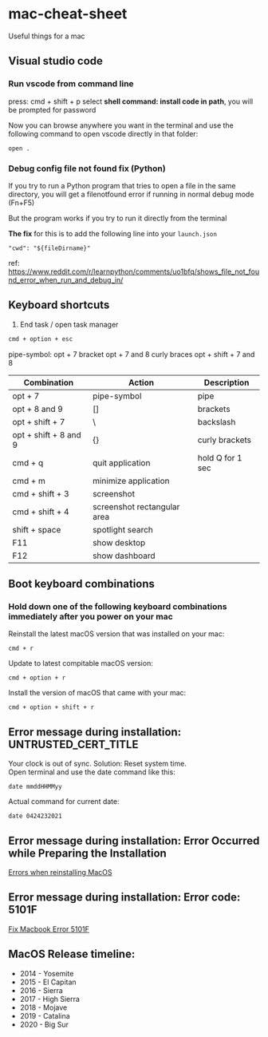 # mac-cheat-sheet

Useful things for a mac

## Visual studio code

### Run vscode from command line
press: cmd + shift + p
select **shell command: install code in path**, you will be prompted for password

Now you can browse anywhere you want in the terminal and use the following command to open vscode directly in that folder:

```open .```


### Debug config file not found fix (Python)

If you try to run a Python program that tries to open a file in the same directory, you will get a filenotfound error if running in normal debug mode (Fn+F5)

But the program works if you try to run it directly from the terminal

**The fix** for this is to add the following line into your `launch.json`

```"cwd": "${fileDirname}"```

ref: https://www.reddit.com/r/learnpython/comments/uo1bfq/shows_file_not_found_error_when_run_and_debug_in/





## Keyboard shortcuts
1) End task / open task manager
```sh
cmd + option + esc
```
pipe-symbol: opt + 7
bracket opt + 7 and 8
curly braces opt + shift + 7 and 8

| Combination | Action | Description|
|---|---|---|
opt + 7|pipe-symbol|pipe
opt + 8 and 9|[]| brackets
opt + shift + 7 |\\ |backslash|
opt + shift + 8 and 9 | {} | curly brackets
cmd + q | quit application | hold Q for 1 sec
cmd + m | minimize application
cmd + shift + 3 | screenshot
cmd + shift + 4 | screenshot rectangular area
shift + space | spotlight search
F11 | show desktop
F12 | show dashboard




## Boot keyboard combinations
### Hold down one of the following keyboard combinations immediately after you power on your mac

Reinstall the latest macOS version that was installed on your mac:
```
cmd + r
```

Update to latest compitable macOS version:
```
cmd + option + r
```

Install the version of macOS that came with your mac:
```
cmd + option + shift + r
```

## Error message during installation: UNTRUSTED_CERT_TITLE  
Your clock is out of sync. Solution: Reset system time.  
Open terminal and use the date command like this:
```
date mmddHHMMyy
```
Actual command for current date:
```
date 0424232021
```

## Error message during installation: Error Occurred while Preparing the Installation
[Errors when reinstalling MacOS](https://macreports.com/an-error-occurred-while-preparing-the-installation-fix/)


## Error message during installation: Error code: 5101F
[Fix Macbook Error 5101F](https://appletoolbox.com/fix-macbook-error-5101f/)

## MacOS Release timeline:
* 2014 - Yosemite
* 2015 - El Capitan
* 2016 - Sierra
* 2017 - High Sierra
* 2018 - Mojave
* 2019 - Catalina
* 2020 - Big Sur


